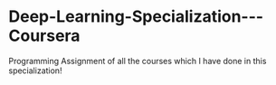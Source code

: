 # Deep-Learning-Specialization---Coursera


Programming Assignment of all the courses which I have done in this specialization!
